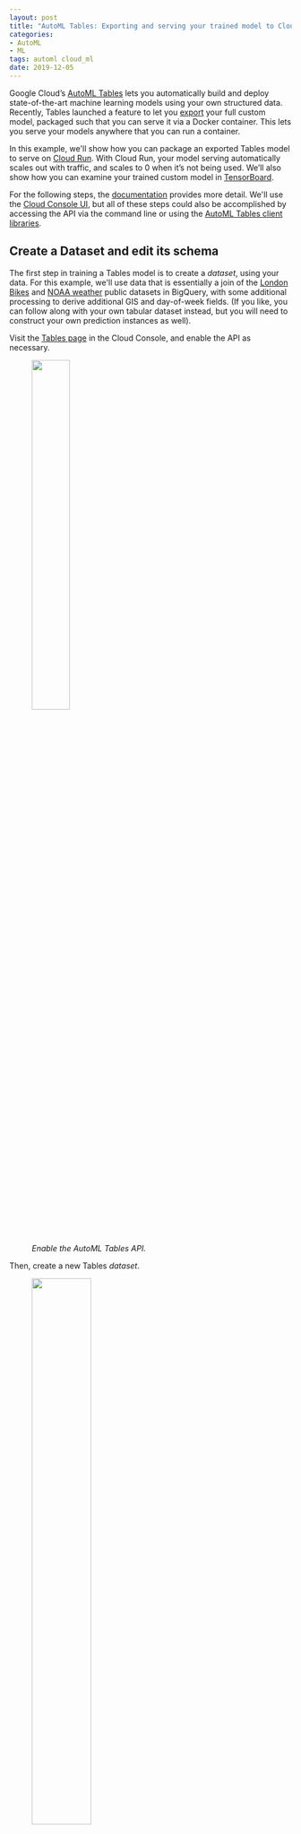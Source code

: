 ```yaml
---
layout: post
title: "AutoML Tables: Exporting and serving your trained model to Cloud Run"
categories:
- AutoML
- ML
tags: automl cloud_ml 
date: 2019-12-05
---
```


Google Cloud’s [AutoML Tables][1] lets you automatically build and deploy state-of-the-art machine learning models using your own structured data.
Recently, Tables launched a feature to let you [export][2] your full custom model, packaged such that you can serve it via a Docker container. This lets you serve your models anywhere that you can run a container.

In this example, we'll show how you can package an exported Tables model to serve on [Cloud Run][3]. With Cloud Run, your model serving automatically scales out with traffic, and scales to 0 when it’s not being used.  We’ll also show how you can examine your trained custom model in [TensorBoard][4].

For the following steps, the [documentation][5] provides more detail.
We'll use the [Cloud Console UI][6], but all of these steps could also be accomplished by accessing the API via the command line or using the [AutoML Tables client libraries][7].

## Create a Dataset and edit its schema

The first step in training a Tables model is to create a *dataset*, using your data.
For this example, we'll use data that is essentially a join of the [London Bikes][8] and [NOAA weather][9] public datasets in BigQuery, with some additional processing to derive additional GIS and day-of-week fields. (If you like, you can follow along with your own tabular dataset instead, but you will need to construct your own prediction instances as well).

Visit the [Tables page][10] in the Cloud Console, and enable the API as necessary.

<figure>
<a href="https://storage.googleapis.com/amy-jo/images/automl/tables_export/enable_api.png" target="_blank"><img src="https://storage.googleapis.com/amy-jo/images/automl/tables_export/enable_api.png" width="40%"/></a>
<figcaption><br/><i>Enable the AutoML Tables API.</i></figcaption>
</figure>

Then, create a new Tables *dataset*.

<figure>
<a href="https://storage.googleapis.com/amy-jo/images/automl/tables_export/create_dataset.png" target="_blank"><img src="https://storage.googleapis.com/amy-jo/images/automl/tables_export/create_dataset.png" width="50%"/></a>
<figcaption><br/><i>Create a new Tables dataset.</i></figcaption>
</figure>

Import your data into the dataset. To ingest the example data, select "Import data from BigQuery".  Then, as shown in the figure below, use `aju-dev-demos` as the BigQuery Project ID, `london_bikes_weather` as the dataset ID, and `bikes_weather` as the table name.

<figure>
<a href="https://storage.googleapis.com/amy-jo/images/automl/tables_export/import_data.png" target="_blank"><img src="https://storage.googleapis.com/amy-jo/images/automl/tables_export/import_data.png" width="60%"/></a>
<figcaption><br/><i>Import the <code>bikes_weather</code> BigQuery table into the dataset.</i></figcaption>
</figure>

### Edit the dataset’s schema

Once the import is complete, edit the dataset schema. We'll need to change a few of the inferred types. Make sure your schema reflects that in the figure below. In particular, change `bike_id`, `end_station_id`, `start_station_id`, and `loc_cross` to be of type *Categorical*. (Note that useful stats are generated for the columns).

Then, we'll set `duration` as the _target_ column.

<figure>
<a href="https://storage.googleapis.com/amy-jo/images/automl/tables_export/schema.png" target="_blank"><img src="https://storage.googleapis.com/amy-jo/images/automl/tables_export/schema.png" width="90%"/></a>
<figcaption><br/><i>Adjust the dataset schema.</i></figcaption>
</figure>


## Train and export your Tables model

Now you're ready to train a model on that dataset.  After the model is trained, you will be able not only to deploy it to the Cloud AI Platform, where you can access it via API, but also can *export* it to run in a container.

### Train the model

We'll train a model to predict ride  `duration` given all the other dataset inputs.  So, we'll be training a [regression][11] model.
For this example, enter a training budget of 1 hours, and include all the other feature columns.

<figure>
<a href="https://storage.googleapis.com/amy-jo/images/automl/tables_export/train.png" target="_blank"><img src="https://storage.googleapis.com/amy-jo/images/automl/tables_export/train.png" width="50%"/></a>
<figcaption><br/><i>Train a model to predict ride <code>duration</code>.</i></figcaption>
</figure>

### Export the trained model

Once the model is trained, we'll export the result, so that it can be served from any environment in which you can run a container.  (Note that you could also [deploy][12] your model to the Cloud AI Platform for online prediction).

You'll find the export option under **TEST & USE**.  (See the [documentation][13] for detail on the export process).
You'll need to create a *regional* GCS bucket, in the same region as your model. You also might want to create a sub-folder for the model export in the GCS bucket, so that if you have multiple exports, you can keep track of .  An easy way to create the folder is via the web UI. Here, I've created a `model_export_1` sub-folder.

Click the "Container" card to export your trained model to be run from a Docker container.

<figure>
<a href="https://storage.googleapis.com/amy-jo/images/automl/tables_export/export1.png" target="_blank"><img src="https://storage.googleapis.com/amy-jo/images/automl/tables_export/export1.png" width="60%"/></a>
<figcaption><br/><i>Click the "Container" card to export your trained model to be run from a Docker container.</i></figcaption>
</figure>

Browse to select the GCS folder into which you want to export your model, then click the **EXPORT** button.

<figure>
<a href="https://storage.googleapis.com/amy-jo/images/automl/tables_export/export2-2.png" target="_blank"><img src="https://storage.googleapis.com/amy-jo/images/automl/tables_export/export2-2.png" width="60%"/></a>
<figcaption><br/><i>Browse to the GCS folder into which you want to export your model.</i></figcaption>
</figure>

When the export is finished, create a local directory to hold your model, e.g. something like `bikes_weather`.

Copy the download command in the cloud console, which will look something like the following:
`gsutil cp -r gs://<your-bucket>/model_export_1//* ./download_dir`

Edit this command: add quotes around the `gs` URI, and remove one of the end slashes.  Then edit `download_dir` to point to the directory you created.  The result should look something like the following. Run it from the parent directory of your `bikes_weather` directory:

```sh
gsutil cp -r 'gs://<your-bucket>/model_export_1/*' ./bikes_weather
```

The exported model will be copied to `./bikes_weather`.

**Note**: to run `gsutil`, you will need [`gcloud`][14] installed. You can run these commands from the [Cloud Shell][15] instead of your local machine if you don't want to install the SDK locally.

## Test your exported model locally

Once you've downloaded your model, you can run and test it locally. This provides a good sanity check before deploying to Cloud Run.
The process is described in the [documentation][16]; we'll summarize here.

- change to the `bikes_weather` directory (or whatever you named it). You should see a `model_export` subdirectory, the result of your download.
- rename the subdirectory as described in the [documentation][17], to remove the timestamp suffix.

Then, create and run a container to serve your new trained model.  Edit the following to point to your renamed directory path:

```sh
docker run -v `pwd`/model-export/tbl/<your_renamed_directory>:/models/default/0000001 -p 8080:8080 -it gcr.io/cloud-automl-tables-public/model_server
```
This starts up a model server to which you can send requests.  Note that we're using the `gcr.io/cloud-automl-tables-public/model_server` container image and mounting our local directory.

Next, [download this `instances.json`][18] file.  If you take a look at it, you can see that it holds data for three prediction instances.
From the directory where you placed `instances.json`, run:

```sh
curl -X POST --data @instances.json http://localhost:8080/predict
```

It may take a second or two for the first request to return, but subsequent requests will be faster.  You’ll get back predictions for all of the instances in the `json` file.
The actual duration for the third instance is 1200.

## View information about your exported model in TensorBoard

You can view your exported custom model in [TensorBoard][19].  This requires a conversion step.
You will need to have TensorFlow 1.14 or 1.15 installed to run the the conversion script.

Then, download [this script][20], e.g. via `curl -O https://raw.githubusercontent.com/amygdala/code-snippets/master/ml/automl/tables/model_export/convert_oss.py`, to the parent directory of `model_export`.  Create a directory for the output (e.g. `converted_export`), then run the script as follows:

```sh
mkdir converted_export
python ./convert_oss.py --saved_model ./model-export/tbl/<your_renamed_directory>/saved_model.pb --output_dir converted_export
```

Then, point TensorBoard to the converted model graph:

```sh
tensorboard --logdir=converted_export
```

You will see a rendering of the model graph, and can pan and zoom to view model sub-graphs in more detail.

<figure>
<a href="https://storage.googleapis.com/amy-jo/images/automl/tables_export/tb1.png" target="_blank"><img src="https://storage.googleapis.com/amy-jo/images/automl/tables_export/tb1.png" /></a>
<figcaption><br/><i>You can view an exported custom Tables model in Tensorboard.</i></figcaption>
</figure>

<figure>
<a href="https://storage.googleapis.com/amy-jo/images/automl/tables_export/tb2.png" target="_blank"><img src="https://storage.googleapis.com/amy-jo/images/automl/tables_export/tb2.png" /></a>
<figcaption><br/><i></i></figcaption>
</figure>

<figure>
<a href="https://storage.googleapis.com/amy-jo/images/automl/tables_export/tb3.png" target="_blank"><img src="https://storage.googleapis.com/amy-jo/images/automl/tables_export/tb3.png" /></a>
<figcaption><br/><i>Zooming in to see part of the model graph in more detail.</i></figcaption>
</figure>


## Create a Google Cloud Run service based on your exported model

At this point, we have a trained model that we've exported and tested locally.  Now we are almost ready to deploy it to [Cloud Run][21].
As the last step of prep, we'll create a container image that uses `gcr.io/cloud-automl-tables-public/model_server` as a base image and `ADD`s the model directory, and push that image to the [Google Container Registry][22], so that Cloud Run can access it.

### Build a container to use for Cloud Run

In the same `bikes_weather` directory that holds the `model_export` subdir, create a file called `Dockerfile` that contains the following two lines.  The template is [here][23] as well; **edit the second line to use your correct path to the exported model, the same path that you used above when running locally**.

```
FROM gcr.io/cloud-automl-tables-public/model_server

ADD model-export/tbl/YOUR_RENAMED_DIRECTORY/models/default/0000001
```

Then, build a container from the `Dockerfile`.  In this example we'll call it `bw-serve`.
You can do this as follows (**replace `[PROJECT_ID]` with the id of your project**):

```
docker build . -t gcr.io/[PROJECT_ID]/bw-serve
```

Then push it to the Google Container Registry (again replacing `[PROJECT_ID]` with the id of your project):

```
docker push gcr.io/[PROJECT_ID]/bw-serve
```

(If you get an error, you may need to configure Docker to use gcloud to [authenticate requests to Container Registry][24].)

Alternately, you can use [Cloud Build][25] to build the container instead, as follows:

```
gcloud builds submit --tag gcr.io/[PROJECT_ID]/bw-serve .
```

### Create your Cloud Run service

Now we're ready to deploy the container we built to Cloud Run, where we can scalably serve it for predictions.  Visit the [Cloud Run page in the console][26]. (Click the “START USING..” button if necessary).  Then click the **CREATE SERVICE** button.

<figure>
<a href="https://storage.googleapis.com/amy-jo/images/automl/cloud_run1%202.png" target="_blank"><img src="https://storage.googleapis.com/amy-jo/images/automl/cloud_run1%202.png" width="40%"/></a>
<figcaption><br/><i>Creating a Cloud Run Service</i></figcaption>
</figure>

For the container URL, enter the name of the container that you just built above. Select the “Cloud Run (fully managed)” option.  Create a service name (it can be anything you like). Select the **Require Authentication** option.
Then, click on **SHOW OPTIONAL REVISION SETTINGS**.  Change the **Memory allocated** option to **2GiB**.
Leave the rest of the defaults as they are, and click **CREATE**.

<figure>
<a href="https://storage.googleapis.com/amy-jo/images/automl/cloud_run2.png" target="_blank"><img src="https://storage.googleapis.com/amy-jo/images/automl/cloud_run2.png" width="50%"/></a>
<figcaption><br/><i>Set your service instances to use 2GiB of memory</i></figcaption>
</figure>

### Send prediction requests to the Cloud Run service

Once your Cloud Run service is deployed, you can send prediction requests to it.  Your new service will have a URL that starts with your service name (and ends with `run.app`). You can send JSON predictions to the Cloud Run service just as with the local server you tested earlier; but with Cloud Run, the service will scale up and down based on demand.

Assuming you selected the **Require Authentication** option, you can make prediction requests like this:

```bash
curl -X POST -H \
"Authorization: Bearer $(gcloud auth print-identity-token)" --data @./instances.json \
https://<your-service-url>/predict
```

(If you set up your Cloud Run service endpoint so that it does not require authentication, you don’t need to include the authorization header in your `curl` request).

## What’s next?

In this post, we walked through how to export a custom AutoML Tables trained model, view model information in TensorBoard, and build a container image that lets you serve the model from any environment.  Then we showed how you can deploy that image to Cloud Run for scalable serving.

Once you’ve built a model-serving container image, it’s easy to deploy it to other environments as well.  For example, if you have installed [Knative serving][27] on a [Kubernetes][28] cluster, you can create a Knative *service* like this, using the same container image (again replacing `[PROJECT_ID]` with your project):

```yaml
apiVersion: serving.knative.dev/v1
kind: Service
metadata:
  name: bikes-weather
spec:
  template:
    spec:
      containers:
        - image: gcr.io/[PROJECT_ID]/bw-serve
```

(While our example model fits on a 2GiB Cloud Run instance, it’s possible that other of your models may be too large for the managed Cloud Run service, and serving it via Kubernetes/[GKE][29] is a good alternative).

If you’re curious about the details of your custom model, you can use Stackdriver Logging to [view information about your AutoML Tables model][30]. Using Logging, you can see the final model hyperparameters as well as the hyperparameters and object values used during model training and tuning.

You may also be interested in exploring the updated [AutoML Tables client libraries][31], which make it easy for you to [train and use Tables programmatically][32], or reading about how to create a _contextual bandit_ model pipeline [using AutoML Tables, without needing a specialist for tuning or feature engineering][33].

[1]:	https://cloud.google.com/automl-tables/docs/
[2]:	https://cloud.google.com/automl-tables/docs/model-export
[3]:	https://cloud.google.com/run/docs/
[4]:	https://www.tensorflow.org/tensorboard
[5]:	https://cloud.google.com/automl-tables/docs/
[6]:	https://console.cloud.google.com/automl-tables/datasets
[7]:	https://googleapis.dev/python/automl/latest/gapic/v1beta1/tables.html
[8]:	https://console.cloud.google.com/bigquery?p=bigquery-public-data&d=london_bicycles&page=dataset
[9]:	https://console.cloud.google.com/bigquery?p=bigquery-public-data&d=noaa_gsod&page=dataset
[10]:	https://console.cloud.google.com/automl-tables/datasets
[11]:	https://cloud.google.com/automl-tables/docs/problem-types
[12]:	https://cloud.google.com/automl-tables/docs/predict
[13]:	https://cloud.google.com/automl-tables/docs/model-export
[14]:	https://cloud.google.com/sdk/install
[15]:	https://cloud.google.com/shell/
[16]:	https://cloud.google.com/automl-tables/docs/model-export
[17]:	https://cloud.google.com/automl-tables/docs/model-export#run-server
[18]:	https://raw.githubusercontent.com/amygdala/code-snippets/master/ml/automl/tables/model_export/instances.json
[19]:	https://www.tensorflow.org/tensorboard
[20]:	https://github.com/amygdala/code-snippets/blob/master/ml/automl/tables/model_export/convert_oss.py
[21]:	https://cloud.google.com/run/docs/
[22]:	https://cloud.google.com/container-registry/
[23]:	https://raw.githubusercontent.com/amygdala/code-snippets/master/ml/automl/tables/model_export/Dockerfile.template
[24]:	https://cloud.google.com/container-registry/docs/quickstart#add_the_image_to
[25]:	https://cloud.google.com/cloud-build/docs/quickstart-docker
[26]:	https://console.cloud.google.com/marketplace/details/google-cloud-platform/cloud-run
[27]:	https://github.com/knative/serving
[28]:	https://kubernetes.io/
[29]:	https://cloud.google.com/kubernetes-engine/
[30]:	https://cloud.google.com/automl-tables/docs/logging
[31]:	https://googleapis.dev/python/automl/latest/gapic/v1beta1/tables.html
[32]:	https://github.com/GoogleCloudPlatform/python-docs-samples/tree/master/tables/automl/notebooks
[33]:	https://cloud.google.com/blog/products/ai-machine-learning/how-to-build-better-contextual-bandits-machine-learning-models
